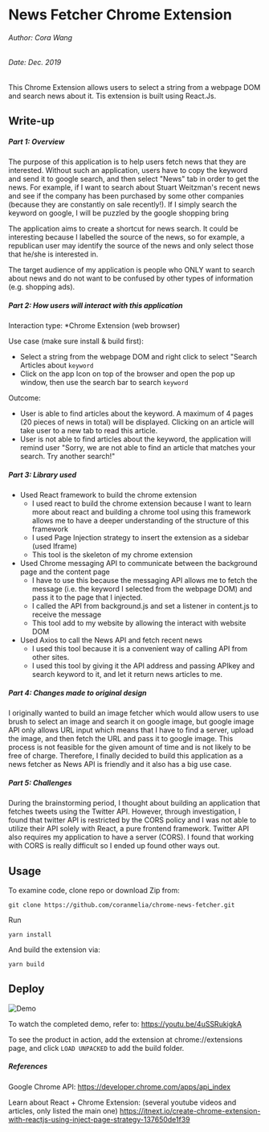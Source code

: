 # News Fetcher Chrome Extension
###### Author: Cora Wang 
###### Date: Dec. 2019

This Chrome Extension allows users to select a string from a webpage DOM and search news about it. Tis extension is built using React.Js. 

## Write-up

##### Part 1: Overview
The purpose of this application is to help users fetch news that they are interested. Without such an application,
users have to copy the keyword and send it to google search, and then select "News" tab in order to get the news.
For example, if I want to search about Stuart Weitzman's recent news and 
see if the company has been purchased by some other companies (because they are constantly on sale recently!). If 
 I simply search the keyword on google, I will be puzzled by the google shopping bring 

The application aims to create a shortcut for news search. It could be interesting because I labelled
 the source of the news, so for example, a republican user may identify the source of the news and only select those that 
 he/she is interested in. 
 
The target audience of my application is people who ONLY want to search about news and do not want to 
be confused by other types of information (e.g. shopping ads). 

##### Part 2: How users will interact with this application
Interaction type:
*Chrome Extension (web browser)

Use case (make sure install & build first):
* Select a string from the webpage DOM and right click to select "Search Articles about `keyword`
* Click on the app Icon on top of the browser and open the pop up window, then use the search bar to search `keyword`

Outcome:
* User is able to find articles about the keyword. A maximum of 4 pages (20 pieces of news in total) 
    will be displayed. Clicking on an article will take user to a new tab to read this article. 
* User is not able to find articles about the keyword, the application will remind user "Sorry, we are not able
 to find an article that matches your search. Try another search!"

##### Part 3: Library used
- Used React framework to build the chrome extension
    * I used react to build the chrome extension because I want to learn more about react and building 
    a chrome tool using this framework allows me to have a deeper understanding of the structure of this framework
    * I used Page Injection strategy to insert the extension as a sidebar (used Iframe)
    * This tool is the skeleton of my chrome extension
- Used Chrome messaging API to communicate between the background page and the content page
    * I have to use this because the messaging API allows me to fetch the message (i.e. the keyword I selected from the webpage DOM) and pass it 
    to the page that I injected.
    * I called the API from background.js and set a listener in content.js to receive the message
    * This tool add to my website by allowing the interact with website DOM
- Used Axios to call the News API and fetch recent news
    * I used this tool because it is a convenient way of calling API from other sites.
    * I used this tool by giving it the API address and passing APIkey and search keyword to it,
    and let it return news articles to me. 

##### Part 4: Changes made to original design

 I originally wanted to build an image fetcher which would allow users to use brush to select an image
 and search it on google image, but google image API only allows URL input which means that I have to find a server, 
 upload the image, and then fetch the URL and pass it to google image. This process is not feasible for the given amount of
 time and is not likely to be free of charge. Therefore, I finally decided to build this application as a news fetcher as News API is 
 friendly and it also has a big use case.
 
##### Part 5: Challenges
  
 During the brainstorming period, I thought about building an application that fetches tweets using the Twitter API. However, through investigation, I found that twitter API is restricted by the CORS policy and 
  I was not able to utilize their API solely with React, a pure frontend framework. Twitter API also requires my application
  to have a server (CORS). I found that working with CORS is really difficult so I ended up found other ways out. 

## Usage
To examine code, clone repo or download Zip from:

```
git clone https://github.com/coranmelia/chrome-news-fetcher.git
```

Run
```
yarn install
```

And build the extension via:
```
yarn build
```

## Deploy

![Demo](./public/demo/demo.gif)

To watch the completed demo, refer to: https://youtu.be/4uSSRukigkA 

To see the product in action, add the extension at chrome://extensions page, and click `LOAD UNPACKED` to add the build folder.

##### References
Google Chrome API: https://developer.chrome.com/apps/api_index 

Learn about React + Chrome Extension: (several youtube videos and articles, only listed the main one)
https://itnext.io/create-chrome-extension-with-reactjs-using-inject-page-strategy-137650de1f39 
